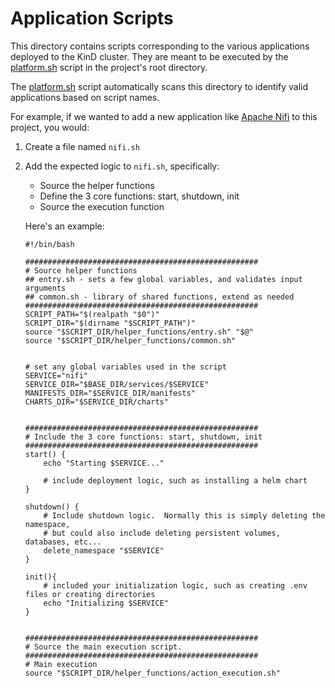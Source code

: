 # Application Scripts
This directory contains scripts corresponding to the various applications deployed to the KinD cluster. They are meant to be executed by the [platform.sh](../platform.sh) script in the project's root directory.  

The [platform.sh](../platform.sh) script automatically scans this directory to identify valid applications based on script names. 

For example, if we wanted to add a new application like [Apache Nifi](https://nifi.apache.org/) to this project, you would:

1. Create a file named `nifi.sh`
2. Add the expected logic to `nifi.sh`, specifically:
    - Source the helper functions
    - Define the 3 core functions: start, shutdown, init
    - Source the execution function
    
    Here's an example:

    ```
    #!/bin/bash

    ####################################################
    # Source helper functions
    ## entry.sh - sets a few global variables, and validates input arguments
    ## common.sh - library of shared functions, extend as needed
    ####################################################
    SCRIPT_PATH="$(realpath "$0")"
    SCRIPT_DIR="$(dirname "$SCRIPT_PATH")"
    source "$SCRIPT_DIR/helper_functions/entry.sh" "$@"
    source "$SCRIPT_DIR/helper_functions/common.sh"


    # set any global variables used in the script 
    SERVICE="nifi"
    SERVICE_DIR="$BASE_DIR/services/$SERVICE"
    MANIFESTS_DIR="$SERVICE_DIR/manifests"
    CHARTS_DIR="$SERVICE_DIR/charts"


    ####################################################
    # Include the 3 core functions: start, shutdown, init
    ####################################################
    start() {
        echo "Starting $SERVICE..."
        
        # include deployment logic, such as installing a helm chart
    }

    shutdown() {
        # Include shutdown logic.  Normally this is simply deleting the namespace,
        # but could also include deleting persistent volumes, databases, etc...
        delete_namespace "$SERVICE" 
    }

    init(){
        # included your initialization logic, such as creating .env files or creating directories
        echo "Initializing $SERVICE"
    }


    ####################################################
    # Source the main execution script. 
    ####################################################
    # Main execution
    source "$SCRIPT_DIR/helper_functions/action_execution.sh"
    ```


